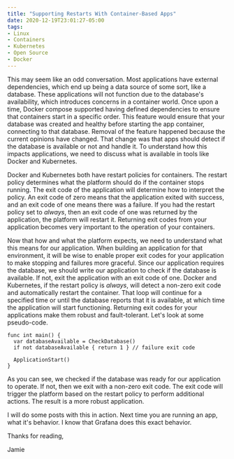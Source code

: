 ```yaml
---
title: "Supporting Restarts With Container-Based Apps"
date: 2020-12-19T23:01:27-05:00
tags:
- Linux
- Containers
- Kubernetes
- Open Source
- Docker
---
```


This may seem like an odd conversation. Most applications have external dependencies, which end up being a data source of some sort, like a database. These applications will not function due to the database's availability, which introduces concerns in a container world. Once upon a time, Docker compose supported having defined dependencies to ensure that containers start in a specific order. This feature would ensure that your database was created and healthy before starting the app container, connecting to that database. Removal of the feature happened because the current opinions have changed. That change was that apps should detect if the database is available or not and handle it. To understand how this impacts applications, we need to discuss what is available in tools like Docker and Kubernetes.

Docker and Kubernetes both have restart policies for containers. The restart policy determines what the platform should do if the container stops running. The exit code of the application will determine how to interpret the policy. An exit code of zero means that the application exited with success, and an exit code of one means there was a failure. If you had the restart policy set to *always*, then an exit code of one was returned by the application, the platform will restart it. Returning exit codes from your application becomes very important to the operation of your containers.

Now that how and what the platform expects, we need to understand what this means for our application. When building an application for that environment, it will be wise to enable proper exit codes for your application to make stopping and failures more graceful. Since our application requires the database, we should write our application to check if the database is available. If not, exit the application with an exit code of one. Docker and Kubernetes, if the restart policy is *always*, will detect a non-zero exit code and automatically restart the container. That loop will continue for a specified time or until the database reports that it is available, at which time the application will start functioning.  Returning exit codes for your applications make them robust and fault-tolerant. Let's look at some pseudo-code.

```
func int main() {
  var databaseAvailable = CheckDatabase()
  if not databaseAvailable { return 1 } // failure exit code
  
  ApplicationStart()
}
```

As you can see, we checked if the database was ready for our application to operate. If not, then we exit with a non-zero exit code. The exit code will trigger the platform based on the restart policy to perform additional actions. The result is a more robust application.

I will do some posts with this in action. Next time you are running an app, what it's behavior. I know that Grafana does this exact behavior.

Thanks for reading,

Jamie

